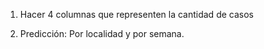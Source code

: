 1. Hacer 4 columnas que representen la cantidad de casos

2. Predicción: Por localidad y por semana.
